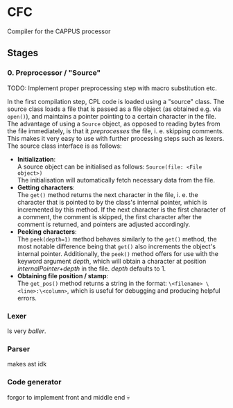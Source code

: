 # CFC
 Compiler for the CAPPUS processor

## Stages

### 0. Preprocessor / "Source"
TODO: Implement proper preprocessing step with macro substitution etc.

In the first compilation step, CPL code is loaded using a "source" class.
The source class loads a file that is passed as a file object (as obtained e.g. via `open()`), and maintains a pointer pointing to a certain character in the file.
The advantage of using a `Source` object, as opposed to reading bytes from the file immediately, is that it _preprocesses_ the file, i. e. skipping comments. This makes it very easy to use with further processing steps such as lexers.
The source class interface is as follows:

- **Initialization**: <br>
A source object can be initialised as follows:
`Source(file: <File object>)` <br>
The initialisation will automatically fetch necessary data from the file.
- **Getting characters**: <br>
The `get()` method returns the next character in the file, i. e. the character that is pointed to by the class's internal pointer, which is incremented by this method. If the next character is the first character of a comment, the comment is skipped, the first character after the comment is returned, and pointers are adjusted accordingly.
- **Peeking characters**: <br>
The `peek(depth=1)` method behaves similarly to the `get()` method, the most notable difference being that `get()` also increments the object's internal pointer.
Additionally, the `peek()` method offers for use with the keyword argument _depth_, which will obtain a character at position _internalPointer+depth_ in the file. _depth_ defaults to 1.
- **Obtaining file position / stamp**: <br>
The `get_pos()` method returns a string in the format: `\<filename> \<line>:\<column>`, which is useful for debugging and producing helpful errors.

### Lexer
Is very _baller_.

### Parser
makes ast idk

### Code generator
forgor to implement front and middle end :skull: